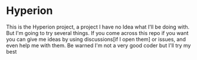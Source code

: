 # Hyperion
This is the Hyperion project, a project I have no Idea what I'll be doing with. But I'm going to try several things. If you come across this repo if you want you can give me ideas by using discussions[if I open them] or issues, and even help me with them. Be warned I'm not a very good coder but I'll try my best


